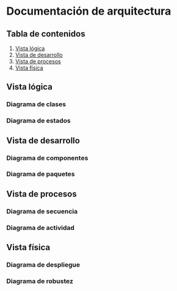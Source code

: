 # Documentación de arquitectura

## Tabla de contenidos

1. [Vista lógica](#vista-lógica)
2. [Vista de desarrollo](#vista-de-desarrollo)
3. [Vista de procesos](#vista-de-procesos)
4. [Vista física](#vista-física)

## Vista lógica

### Diagrama de clases

### Diagrama de estados


## Vista de desarrollo


### Diagrama de componentes

### Diagrama de paquetes


## Vista de procesos

### Diagrama de secuencia

### Diagrama de actividad


## Vista física

### Diagrama de despliegue

### Diagrama de robustez
